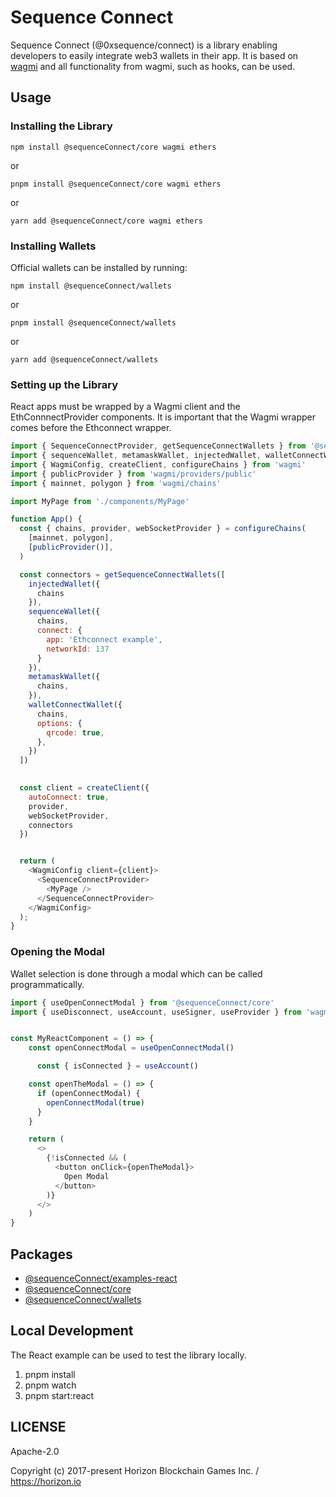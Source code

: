 Sequence Connect
================

Sequence Connect (@0xsequence/connect) is a library enabling developers to easily integrate web3 wallets in their app. It is based on [wagmi](https://wagmi.sh/) and all functionality from wagmi, such as hooks, can be used.

## Usage
### Installing the Library

`npm install @sequenceConnect/core wagmi ethers`

or

`pnpm install @sequenceConnect/core wagmi ethers`

or

`yarn add @sequenceConnect/core wagmi ethers`

### Installing Wallets
Official wallets can be installed by running:

`npm install @sequenceConnect/wallets`

or

`pnpm install @sequenceConnect/wallets`

or

`yarn add @sequenceConnect/wallets`

### Setting up the Library
React apps must be wrapped by a Wagmi client and the EthConnnectProvider components. It is important that the Wagmi wrapper comes before the Ethconnect wrapper.

```js
import { SequenceConnectProvider, getSequenceConnectWallets } from '@sequenceConnect/core'
import { sequenceWallet, metamaskWallet, injectedWallet, walletConnectWallet } from '@sequenceConnect/wallets'
import { WagmiConfig, createClient, configureChains } from 'wagmi'
import { publicProvider } from 'wagmi/providers/public'
import { mainnet, polygon } from 'wagmi/chains'

import MyPage from './components/MyPage'

function App() {
  const { chains, provider, webSocketProvider } = configureChains(
    [mainnet, polygon],
    [publicProvider()],
  )

  const connectors = getSequenceConnectWallets([
    injectedWallet({
      chains
    }),
    sequenceWallet({
      chains,
      connect: {
        app: 'Ethconnect example',
        networkId: 137
      }
    }),
    metamaskWallet({
      chains,
    }),
    walletConnectWallet({
      chains,
      options: {
        qrcode: true,
      },
    })
  ])

  
  const client = createClient({
    autoConnect: true,
    provider,
    webSocketProvider,
    connectors
  })


  return (
    <WagmiConfig client={client}>
      <SequenceConnectProvider>
        <MyPage />
      </SequenceConnectProvider>
    </WagmiConfig>
  );
}

```

### Opening the Modal
Wallet selection is done through a modal which can be called programmatically.

```js
import { useOpenConnectModal } from '@sequenceConnect/core'
import { useDisconnect, useAccount, useSigner, useProvider } from 'wagmi'


const MyReactComponent = () => {
    const openConnectModal = useOpenConnectModal()

      const { isConnected } = useAccount()

    const openTheModal = () => {
      if (openConnectModal) {
        openConnectModal(true)
      }
    }

    return (
      <>
        {!isConnected && (
          <button onClick={openTheModal}>
            Open Modal
          </button>
        )}
      </>
    )
}
```



## Packages

- [@sequenceConnect/examples-react](./examples/react)
- [@sequenceConnect/core](./packages/core)
- [@sequenceConnect/wallets](./packages/wallets)


## Local Development
The React example can be used to test the library locally.

1. pnpm install
2. pnpm watch
3. pnpm start:react


## LICENSE

Apache-2.0

Copyright (c) 2017-present Horizon Blockchain Games Inc. / https://horizon.io

